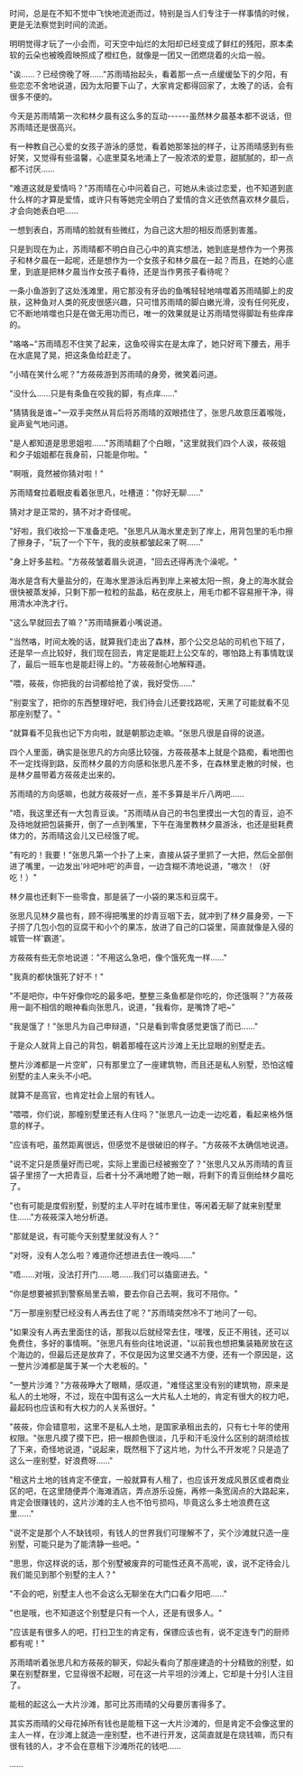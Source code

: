 <link rel="stylesheet" href="../../styles/text.css" />

时间，总是在不知不觉中飞快地流逝而过，特别是当人们专注于一样事情的时候，更是无法察觉到时间的流逝。

明明觉得才玩了一小会而，可天空中灿烂的太阳却已经变成了鲜红的残阳，原本柔软的云朵也被晚霞映照成了橙红色，就像是一团又一团燃烧着的火焰一般。

"诶......？已经傍晚了呀......"苏雨晴抬起头，看着那一点一点缓缓坠下的夕阳，有些恋恋不舍地说道，因为太阳要下山了，大家肯定都得回家了，太晚了的话，会有很多不便的。

今天是苏雨晴第一次和林夕晨有这么多的互动------虽然林夕晨基本都不说话，但苏雨晴还是很高兴。

有一种教自己心爱的女孩子游泳的感觉，看着她那笨拙的样子，让苏雨晴感到有些好笑，又觉得有些温馨，心底里莫名地涌上了一股浓浓的爱意，甜腻腻的，却一点都不讨厌......

"难道这就是爱情吗？"苏雨晴在心中问着自己，可她从未谈过恋爱，也不知道到底什么样的才算是爱情，或许只有等她完全明白了爱情的含义还依然喜欢林夕晨后，才会向她表白吧......

一想到表白，苏雨晴的脸就有些微红，为自己这大胆的相反而感到害羞。

只是到现在为止，苏雨晴都不明白自己心中的真实想法，她到底是想作为一个男孩子和林夕晨在一起呢，还是想作为一个女孩子和林夕晨在一起？而且，在她的心底里，到底是把林夕晨当作女孩子看待，还是当作男孩子看待呢？

一条小鱼游到了这处浅滩里，用它那没有牙齿的鱼嘴轻轻地啃噬着苏雨晴脚上的皮肤，这种鱼对人类的死皮很感兴趣，只可惜苏雨晴的脚白嫩光滑，没有任何死皮，它不断地啃噬也只是在做无用功而已，唯一的效果就是让苏雨晴觉得脚趾有些痒痒的。

"咯咯\~"苏雨晴忍不住笑了起来，这鱼咬得实在是太痒了，她只好弯下腰去，用手在水底晃了晃，把这条鱼给赶走了。

"小晴在笑什么呢？"方莜莜游到苏雨晴的身旁，微笑着问道。

"没什么......只是有条鱼在咬我的脚，有点痒......"

"猜猜我是谁\~"一双手突然从背后将苏雨晴的双眼捂住了，张思凡故意压着喉咙，瓮声瓮气地问道。

"是人都知道是思思姐啦......"苏雨晴翻了个白眼，"这里就我们四个人诶，莜莜姐和夕子姐姐都在我身前，只能是你啦。"

"啊哦，竟然被你猜对啦！"

苏雨晴耷拉着眼皮看着张思凡，吐槽道："你好无聊......"

猜对才是正常的，猜不对才奇怪呢。

"好啦，我们收拾一下准备走吧。"张思凡从海水里走到了岸上，用背包里的毛巾擦了擦身子，"玩了一个下午，我的皮肤都皱起来了啊......"

"身上好多盐粒。"方莜莜皱着眉头说道，"回去还得再洗个澡呢。"

海水是含有大量盐分的，在海水里游泳后再到岸上来被太阳一照，身上的海水就会很快被蒸发掉，只剩下那一粒粒的盐晶，粘在皮肤上，用毛巾都不容易擦干净，得用清水冲洗才行。

"这么早就回去了嘛？"苏雨晴撅着小嘴说道。

"当然咯，时间太晚的话，就算我们走出了森林，那个公交总站的司机也下班了，还是早一点比较好，我们现在回去，肯定是能赶上公交车的，哪怕路上有事情耽误了，最后一班车也是能赶得上的。"方莜莜耐心地解释道。

"喂，莜莜，你把我的台词都给抢了诶，我好受伤......"

"别耍宝了，把你的东西整理好吧，我们待会儿还要找路呢，天黑了可能就看不见那座别墅了。"

"就算看不见我也记下方向啦，就是朝那边走嘛。"张思凡很是自得的说道。

四个人里面，确实是张思凡的方向感比较强，方莜莜基本上就是个路痴，看地图也不一定找得到路，反而林夕晨的方向感和张思凡差不多，在森林里走散的时候，也是林夕晨带着方莜莜走出来的。

苏雨晴的方向感嘛，也就方莜莜好一点，差不多算是半斤八两吧......

"唔，我这里还有一大包青豆诶。"苏雨晴从自己的书包里摸出一大包的青豆，迫不及待地就把包装撕开，倒了一点到嘴里，下午在海里教林夕晨游泳，也还是挺耗费体力的，苏雨晴这会儿又已经饿了呢。

"有吃的！我要！"张思凡第一个扑了上来，直接从袋子里抓了一大把，然后全部倒进了嘴里，一边发出'咔吧咔吧'的声音，一边含糊不清地说道，"嗷次！（好吃！）"

林夕晨也还剩下一些零食，那是装了一小袋的果冻和豆腐干。

张思凡见林夕晨也有，顾不得把嘴里的炒青豆咽下去，就冲到了林夕晨身旁，一下子捞了几包小包的豆腐干和小个的果冻，放进了自己的口袋里，简直就像是入侵的城管一样'霸道'。

方莜莜有些无奈地说道："不用这么急吧，像个饿死鬼一样......"

"我真的都快饿死了好不！"

"不是吧你，中午好像你吃的最多吧，整整三条鱼都是你吃的，你还饿啊？"方莜莜用一副不相信的眼神看向张思凡，说道，"我看你，是嘴馋了吧\~"

"我是饿了！"张思凡为自己申辩道，"只是看到零食感觉更饿了而已......"

于是众人就背上自己的背包，朝着那幢在这片沙滩上无比显眼的别墅走去。

整片沙滩都是一片空旷，只有那里立了一座建筑物，而且还是私人别墅，恐怕这幢别墅的主人来头不小吧。

就算不是高官，也肯定社会上层的有钱人。

"喂喂，你们说，那幢别墅里还有人住吗？"张思凡一边走一边吃着，看起来格外惬意的样子。

"应该有吧，虽然距离很远，但感觉不是很破旧的样子。"方莜莜不太确信地说道。

"说不定只是质量好而已呢，实际上里面已经被搬空了？"张思凡又从苏雨晴的青豆袋子里捞了一大把青豆，后者十分不满地瞪了她一眼，将剩下的青豆倒给林夕晨吃了。

"也有可能是度假别墅，别墅的主人平时在城市里住，等闲着无聊了就来别墅里住......"方莜莜深入地分析道。

"那就是说，有可能今天别墅里就没有人？"

"对呀，没有人怎么啦？难道你还想进去住一晚吗......"

"唔......对哦，没法打开门......嗯......我们可以撬窗进去。"

"你是想要被抓到警察局里去嘛，要去你自己去啊，我可不陪你。"

"万一那座别墅已经没有人再去住了呢？"苏雨晴突然冷不丁地问了一句。

"如果没有人再去里面住的话，那我以后就经常去住，嘿嘿，反正不用钱，还可以免费住，多好的事情啊。"张思凡有些向往地说道，"以前我也想把集装箱房放在这个海边的，但最后还是放弃了，不仅是因为这里交通不方便，还有一个原因是，这一整片沙滩都是属于某一个大老板的。"

"一整片沙滩？"方莜莜睁大了眼睛，感叹道，"难怪这里没有别的建筑物，原来是私人的土地呀，不过，现在中国有这么一大片私人土地的，肯定有很大的权力吧，最起码也应该和有大权力的人关系很好。"

"莜莜，你会错意啦，这里不是私人土地，是国家承租出去的，只有七十年的使用权限。"张思凡摸了摸下巴，把一根颜色很淡，几乎和汗毛没什么区别的胡须给拔了下来，奇怪地说道，"说起来，既然租下了这片地，为什么不开发呢？只是造了这么一座别墅，好浪费呀......"

"租这片土地的钱肯定不便宜，一般就算有人租了，也应该开发成风景区或者商业区的吧，在这里随便弄个海滩酒店，弄点游乐设施，再修一条宽阔点的大路起来，肯定会很赚钱的，这片沙滩的主人也不怕亏损吗，毕竟这么多土地浪费在这里......"

"说不定是那个人不缺钱呗，有钱人的世界我们可理解不了，买个沙滩就只造一座别墅，可能只是为了能清静一些吧。"

"思思，你这样说的话，那个别墅被废弃的可能性还真不高呢，诶，说不定待会儿我们能见到那个别墅的主人？"

"不会的吧，别墅主人也不会这么无聊坐在大门口看夕阳吧......"

"也是哦，也不知道这个别墅是只有一个人，还是有很多人。"

"应该是有很多人的吧，打扫卫生的肯定有，保镖应该也有，说不定连专门的厨师都有呢！"

苏雨晴听着张思凡和方莜莜的聊天，仰起头看向了那座建造的十分精致的别墅，如果在别墅群里，它显得很不起眼，可在这一片平坦的沙滩上，它却是十分引人注目了。

能租的起这么一大片沙滩，那可比苏雨晴的父母要厉害得多了。

其实苏雨晴的父母花掉所有钱也是能租下这一大片沙滩的，但是肯定不会像这里的主人一样，在沙滩上就造一座别墅，也不进行开发，这简直就是在烧钱嘛，而只有很有钱的人，才不会在意租下沙滩所花的钱吧......

......
